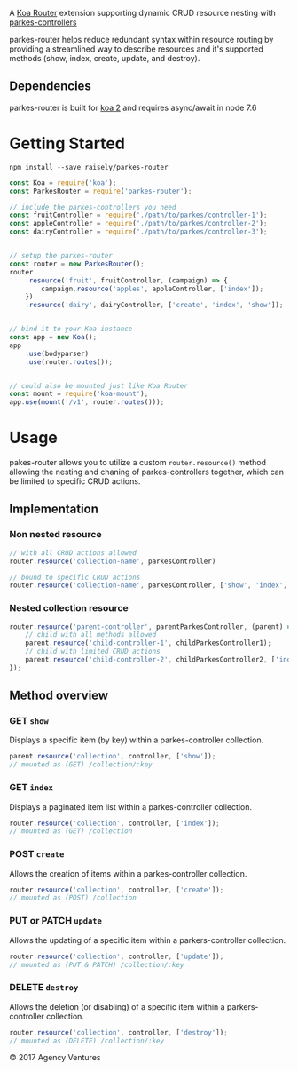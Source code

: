 A [Koa Router](https://github.com/alexmingoia/koa-router) extension supporting dynamic CRUD resource nesting with
[parkes-controllers](https://github.com/raisely/parkes-controller)

parkes-router helps reduce redundant syntax within resource routing by providing
a streamlined way to describe resources and it's supported methods (show, index,
create, update, and destroy).

## Dependencies
parkes-router is built for [koa 2](https://github.com/koajs/koa) and requires async/await in node 7.6

# Getting Started

`npm install --save raisely/parkes-router`

```js
const Koa = require('koa');
const ParkesRouter = require('parkes-router');

// include the parkes-controllers you need
const fruitController = require('./path/to/parkes/controller-1');
const appleController = require('./path/to/parkes/controller-2');
const dairyController = require('./path/to/parkes/controller-3');


// setup the parkes-router
const router = new ParkesRouter();
router
	.resource('fruit', fruitController, (campaign) => {
		campaign.resource('apples', appleController, ['index']);
	})
	.resource('dairy', dairyController, ['create', 'index', 'show']);


// bind it to your Koa instance
const app = new Koa();
app
	.use(bodyparser)
	.use(router.routes());


// could also be mounted just like Koa Router
const mount = require('koa-mount');
app.use(mount('/v1', router.routes()));

```
# Usage
pakes-router allows you to utilize a custom `router.resource()` method allowing the nesting
and chaning of parkes-controllers together, which can be limited to specific CRUD
actions.

## Implementation

### Non nested resource

```js
// with all CRUD actions allowed
router.resource('collection-name', parkesController)

// bound to specific CRUD actions
router.resource('collection-name', parkesController, ['show', 'index', 'create', 'update', 'destroy'])
```

### Nested collection resource

```js
router.resource('parent-controller', parentParkesController, (parent) => {
	// child with all methods allowed
	parent.resource('child-controller-1', childParkesController1);
	// child with limited CRUD actions
	parent.resource('child-controller-2', childParkesController2, ['index', 'create', 'destroy']);
});
```

## Method overview

### GET `show`
Displays a specific item (by key) within a parkes-controller collection.
```js
parent.resource('collection', controller, ['show']);
// mounted as (GET) /collection/:key
```

### GET `index`
Displays a paginated item list within a parkes-controller collection.
```js
router.resource('collection', controller, ['index']);
// mounted as (GET) /collection
```

### POST `create`
Allows the creation of items within a parkes-controller collection.
```js
router.resource('collection', controller, ['create']);
// mounted as (POST) /collection
```

### PUT or PATCH `update`
Allows the updating of a specific item within a parkers-controller collection.
```js
router.resource('collection', controller, ['update']);
// mounted as (PUT & PATCH) /collection/:key
```

### DELETE `destroy`
Allows the deletion (or disabling) of a specific item within a parkers-controller collection.
```js
router.resource('collection', controller, ['destroy']);
// mounted as (DELETE) /collection/:key
```

© 2017 Agency Ventures
